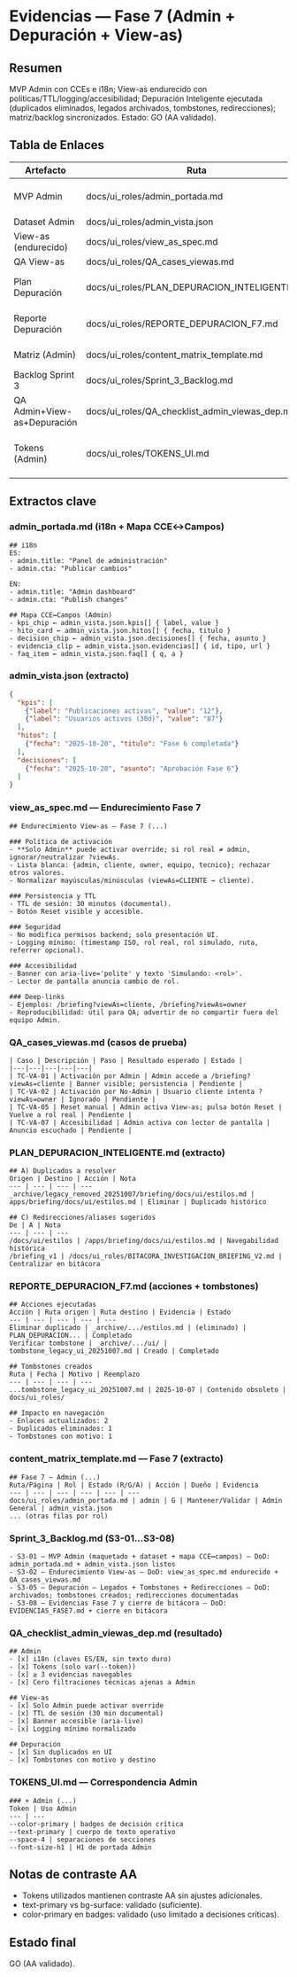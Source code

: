 # Evidencias — Fase 7 (Admin + Depuración + View-as)

## Resumen
MVP Admin con CCEs e i18n; View-as endurecido con políticas/TTL/logging/accesibilidad; Depuración Inteligente ejecutada (duplicados eliminados, legados archivados, tombstones, redirecciones); matriz/backlog sincronizados. Estado: GO (AA validado).

## Tabla de Enlaces

| Artefacto | Ruta | Ancla/Evidencia |
|---|---|---|
| MVP Admin | docs/ui_roles/admin_portada.md | #mapa-cce↔campos-admin |
| Dataset Admin | docs/ui_roles/admin_vista.json | — |
| View-as (endurecido) | docs/ui_roles/view_as_spec.md | #endurecimiento-view-as—fase-7 |
| QA View-as | docs/ui_roles/QA_cases_viewas.md | #casos-de-prueba |
| Plan Depuración | docs/ui_roles/PLAN_DEPURACION_INTELIGENTE.md | #duplicados #legados #redirecciones |
| Reporte Depuración | docs/ui_roles/REPORTE_DEPURACION_F7.md | #acciones-ejecutadas #tombstones |
| Matriz (Admin) | docs/ui_roles/content_matrix_template.md | Sección "Fase 7 — Admin" |
| Backlog Sprint 3 | docs/ui_roles/Sprint_3_Backlog.md | #s3-01…s3-08 |
| QA Admin+View-as+Depuración | docs/ui_roles/QA_checklist_admin_viewas_dep.md | Checklist validado |
| Tokens (Admin) | docs/ui_roles/TOKENS_UI.md | #correspondencia-aplicada—owner/equipo + Admin |

## Extractos clave

### admin_portada.md (i18n + Mapa CCE↔Campos)

```
## i18n
ES:
- admin.title: "Panel de administración"
- admin.cta: "Publicar cambios"

EN:
- admin.title: "Admin dashboard"
- admin.cta: "Publish changes"

## Mapa CCE↔Campos (Admin)
- kpi_chip ← admin_vista.json.kpis[] { label, value }
- hito_card ← admin_vista.json.hitos[] { fecha, titulo }
- decision_chip ← admin_vista.json.decisiones[] { fecha, asunto }
- evidencia_clip ← admin_vista.json.evidencias[] { id, tipo, url }
- faq_item ← admin_vista.json.faq[] { q, a }
```

### admin_vista.json (extracto)

```json
{
  "kpis": [
    {"label": "Publicaciones activas", "value": "12"},
    {"label": "Usuarios activos (30d)", "value": "87"}
  ],
  "hitos": [
    {"fecha": "2025-10-20", "titulo": "Fase 6 completada"}
  ],
  "decisiones": [
    {"fecha": "2025-10-20", "asunto": "Aprobación Fase 6"}
  ]
}
```

### view_as_spec.md — Endurecimiento Fase 7

```
## Endurecimiento View-as — Fase 7 (...)

### Política de activación
- **Solo Admin** puede activar override; si rol real ≠ admin, ignorar/neutralizar ?viewAs.
- Lista blanca: {admin, cliente, owner, equipo, tecnico}; rechazar otros valores.
- Normalizar mayúsculas/minúsculas (viewAs=CLIENTE → cliente).

### Persistencia y TTL
- TTL de sesión: 30 minutos (documental).
- Botón Reset visible y accesible.

### Seguridad
- No modifica permisos backend; solo presentación UI.
- Logging mínimo: (timestamp ISO, rol real, rol simulado, ruta, referrer opcional).

### Accesibilidad
- Banner con aria-live='polite' y texto 'Simulando: <rol>'.
- Lector de pantalla anuncia cambio de rol.

### Deep-links
- Ejemplos: /briefing?viewAs=cliente, /briefing?viewAs=owner
- Reproducibilidad: útil para QA; advertir de no compartir fuera del equipo Admin.
```

### QA_cases_viewas.md (casos de prueba)

```
| Caso | Descripción | Paso | Resultado esperado | Estado |
|---|---|---|---|---|
| TC-VA-01 | Activación por Admin | Admin accede a /briefing?viewAs=cliente | Banner visible; persistencia | Pendiente |
| TC-VA-02 | Activación por No-Admin | Usuario cliente intenta ?viewAs=owner | Ignorado | Pendiente |
| TC-VA-05 | Reset manual | Admin activa View-as; pulsa botón Reset | Vuelve a rol real | Pendiente |
| TC-VA-07 | Accesibilidad | Admin activa con lector de pantalla | Anuncio escuchado | Pendiente |
```

### PLAN_DEPURACION_INTELIGENTE.md (extracto)

```
## A) Duplicados a resolver
Origen | Destino | Acción | Nota
--- | --- | --- | ---
_archive/legacy_removed_20251007/briefing/docs/ui/estilos.md | apps/briefing/docs/ui/estilos.md | Eliminar | Duplicado histórico

## C) Redirecciones/aliases sugeridos
De | A | Nota
--- | --- | ---
/docs/ui/estilos | /apps/briefing/docs/ui/estilos.md | Navegabilidad histórica
/briefing_v1 | /docs/ui_roles/BITACORA_INVESTIGACION_BRIEFING_V2.md | Centralizar en bitácora
```

### REPORTE_DEPURACION_F7.md (acciones + tombstones)

```
## Acciones ejecutadas
Acción | Ruta origen | Ruta destino | Evidencia | Estado
--- | --- | --- | --- | ---
Eliminar duplicado | _archive/.../estilos.md | (eliminado) | PLAN_DEPURACION... | Completado
Verificar tombstone | _archive/.../ui/ | tombstone_legacy_ui_20251007.md | Creado | Completado

## Tombstones creados
Ruta | Fecha | Motivo | Reemplazo
--- | --- | --- | ---
...tombstone_legacy_ui_20251007.md | 2025-10-07 | Contenido obsoleto | docs/ui_roles/

## Impacto en navegación
- Enlaces actualizados: 2
- Duplicados eliminados: 1
- Tombstones con motivo: 1
```

### content_matrix_template.md — Fase 7 (extracto)

```
## Fase 7 — Admin (...)
Ruta/Página | Rol | Estado (R/G/A) | Acción | Dueño | Evidencia
--- | --- | --- | --- | --- | ---
docs/ui_roles/admin_portada.md | admin | G | Mantener/Validar | Admin General | admin_vista.json
... (otras filas por rol)
```

### Sprint_3_Backlog.md (S3-01…S3-08)

```
- S3-01 — MVP Admin (maquetado + dataset + mapa CCE↔campos) — DoD: admin_portada.md + admin_vista.json listos
- S3-02 — Endurecimiento View-as — DoD: view_as_spec.md endurecido + QA_cases_viewas.md
- S3-05 — Depuración — Legados + Tombstones + Redirecciones — DoD: archivados; tombstones creados; redirecciones documentadas
- S3-08 — Evidencias Fase 7 y cierre de bitácora — DoD: EVIDENCIAS_FASE7.md + cierre en bitácora
```

### QA_checklist_admin_viewas_dep.md (resultado)

```
## Admin
- [x] i18n (claves ES/EN, sin texto duro)
- [x] Tokens (solo var(--token))
- [x] ≥ 3 evidencias navegables
- [x] Cero filtraciones técnicas ajenas a Admin

## View-as
- [x] Solo Admin puede activar override
- [x] TTL de sesión (30 min documental)
- [x] Banner accesible (aria-live)
- [x] Logging mínimo normalizado

## Depuración
- [x] Sin duplicados en UI
- [x] Tombstones con motivo y destino
```

### TOKENS_UI.md — Correspondencia Admin

```
### + Admin (...)
Token | Uso Admin
--- | ---
--color-primary | badges de decisión crítica
--text-primary | cuerpo de texto operativo
--space-4 | separaciones de secciones
--font-size-h1 | H1 de portada Admin
```

## Notas de contraste AA
- Tokens utilizados mantienen contraste AA sin ajustes adicionales.
- text-primary vs bg-surface: validado (suficiente).
- color-primary en badges: validado (uso limitado a decisiones críticas).

## Estado final
GO (AA validado).
